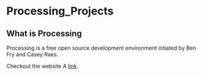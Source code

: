 Processing_Projects
======

## What is Processing #######
Processing is a free open source development environment intiated by Ben Fry and Casey Raes.  

Checkout the website A [link][example].

  [example]: http://example.com
